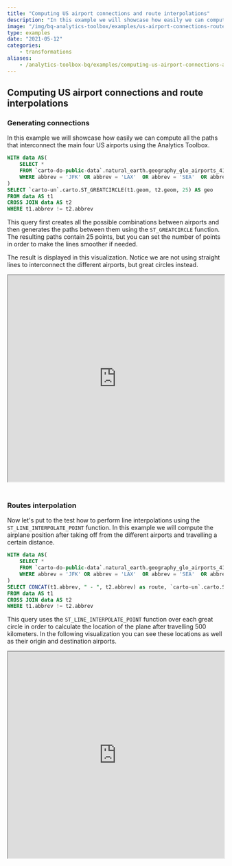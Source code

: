 ```yaml
---
title: "Computing US airport connections and route interpolations"
description: "In this example we will showcase how easily we can compute all the paths that interconnect the main four US airports using the Analytics Toolbox."
image: "/img/bq-analytics-toolbox/examples/us-airport-connections-route-interpolations.png"
type: examples
date: "2021-05-12"
categories:
    - transformations
aliases:
    - /analytics-toolbox-bq/examples/computing-us-airport-connections-and-route-interpolations/
---
```

## Computing US airport connections and route interpolations

### Generating connections

In this example we will showcase how easily we can compute all the paths that interconnect the main four US airports using the Analytics Toolbox.

```sql
WITH data AS(
    SELECT *
    FROM `carto-do-public-data`.natural_earth.geography_glo_airports_410 
	WHERE abbrev = 'JFK' OR abbrev = 'LAX'  OR abbrev = 'SEA'  OR abbrev = 'MIA'
)
SELECT `carto-un`.carto.ST_GREATCIRCLE(t1.geom, t2.geom, 25) AS geo
FROM data AS t1
CROSS JOIN data AS t2
WHERE t1.abbrev != t2.abbrev
```

This query first creates all the possible combinations between airports and then generates the paths between them using the `ST_GREATCIRCLE` function. The resulting paths contain 25 points, but you can set the number of points in order to make the lines smoother if needed.

The result is displayed in this visualization. Notice we are not using straight lines to interconnect the different airports, but great circles instead.

<iframe height=480px width=100% style='margin-bottom:20px' src="https://public.carto.com/builder/f54fe4b8-fee3-4e2d-a9d1-4f8a632eba71" title="US airports connections."></iframe> 


### Routes interpolation

Now let's put to the test how to perform line interpolations using the `ST_LINE_INTERPOLATE_POINT` function. In this example we will compute the airplane position after taking off from the different airports and travelling a certain distance.

```sql
WITH data AS(
    SELECT *
    FROM `carto-do-public-data`.natural_earth.geography_glo_airports_410 
	WHERE abbrev = 'JFK' OR abbrev = 'LAX'  OR abbrev = 'SEA'  OR abbrev = 'MIA'
)
SELECT CONCAT(t1.abbrev, " - ", t2.abbrev) as route, `carto-un`.carto.ST_LINE_INTERPOLATE_POINT(`carto-un`.carto.ST_GREATCIRCLE(t1.geom, t2.geom, 25), 500,'kilometers') AS geo
FROM data AS t1
CROSS JOIN data AS t2
WHERE t1.abbrev != t2.abbrev
```

This query uses the `ST_LINE_INTERPOLATE_POINT` function over each great circle in order to calculate the location of the plane after travelling 500 kilometers. In the following visualization you can see these locations as well as their origin and destination airports.

<iframe height=480px width=100% style='margin-bottom:20px' src="https://public.carto.com/builder/b5c490e8-81ec-4c6f-ad67-864509d734d6" title="US airports routes interpolation."></iframe>


